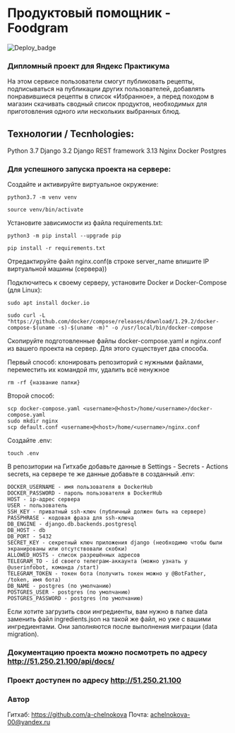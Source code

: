 # Продуктовый помощник - Foodgram

![Deploy_badge](https://github.com/a-chelnokova/foodgram-project-react/actions/workflows/main.yml/badge.svg)

### Дипломный проект для Яндекс Практикума

На этом сервисе пользователи смогут публиковать рецепты, подписываться на публикации других пользователей,
добавлять понравившиеся рецепты в список «Избранное», а перед походом в магазин скачивать сводный список продуктов,
необходимых для приготовления одного или нескольких выбранных блюд.

## Технологии / Tecnhologies:
Python 3.7
Django 3.2
Django REST framework 3.13
Nginx
Docker
Postgres

### Для успешного запуска проекта на сервере:

Cоздайте и активируйте виртуальное окружение:

```
python3.7 -m venv venv
```

```
source venv/bin/activate
```

Установите зависимости из файла requirements.txt:

```
python3 -m pip install --upgrade pip
```

```
pip install -r requirements.txt
```

Отредактируйте файл nginx.conf(в строке server_name впишите IP виртуальной машины (сервера))

Подключитесь к своему серверу, установите Docker и Docker-Compose (для Linux):

```
sudo apt install docker.io
```

```
sudo curl -L "https://github.com/docker/compose/releases/download/1.29.2/docker-compose-$(uname -s)-$(uname -m)" -o /usr/local/bin/docker-compose
```

Скопируйте подготовленные файлы docker-compose.yaml и nginx.conf из вашего проекта на сервер. Для этого существует два способа.

Первый способ: клонировать репозиторий с нужными файлами, переместить их командой mv, удалить всё ненужное

```
rm -rf {название папки}
```

Второй способ:

```
scp docker-compose.yaml <username>@<host>/home/<username>/docker-compose.yaml
sudo mkdir nginx
scp default.conf <username>@<host>/home/<username>/nginx.conf
```

Создайте .env:

```
touch .env
```

В репозитории на Гитхабе добавьте данные в Settings - Secrets - Actions secrets,
на сервере те же данные добавьте в созданный .env:

```
DOCKER_USERNAME - имя пользователя в DockerHub
DOCKER_PASSWORD - пароль пользователя в DockerHub
HOST - ip-адрес сервера
USER - пользователь
SSH_KEY - приватный ssh-ключ (публичный должен быть на сервере)
PASSPHRASE - кодовая фраза для ssh-ключа
DB_ENGINE - django.db.backends.postgresql
DB_HOST - db
DB_PORT - 5432
SECRET_KEY - секретный ключ приложения django (необходимо чтобы были экранированы или отсутствовали скобки)
ALLOWED_HOSTS - список разрешённых адресов
TELEGRAM_TO - id своего телеграм-аккаунта (можно узнать у @userinfobot, команда /start)
TELEGRAM_TOKEN - токен бота (получить токен можно у @BotFather, /token, имя бота)
DB_NAME - postgres (по умолчанию)
POSTGRES_USER - postgres (по умолчанию)
POSTGRES_PASSWORD - postgres (по умолчанию)
```

Если хотите загрузить свои ингредиенты, вам нужно в папке data заменить файл ingredients.json на такой же файл,
но уже с вашими ингредиентами. Они заполняются после выполнения миграции (data migration).

### Документацию проекта можно посмотреть по адресу http://51.250.21.100/api/docs/

### Проект доступен по адресу http://51.250.21.100

### Автор

Гитхаб: https://github.com/a-chelnokova
Почта: achelnokova-00@yandex.ru

